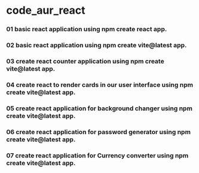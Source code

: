# code_aur_react

### 01 basic react application using npm create react app.
### 02 basic react application using npm create vite@latest app.

### 03 create react counter application using npm create vite@latest app.

### 04 create react to render cards in our user interface using npm create vite@latest app.

### 05 create react application for background changer using npm create vite@latest app.

### 06 create react application for password generator using npm create vite@latest app.

### 07 create react application for Currency converter using npm create vite@latest app.


